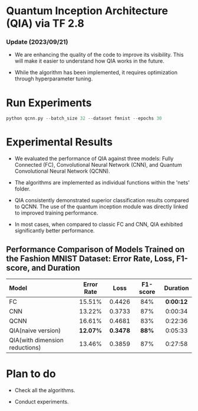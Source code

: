 # Quantum Inception Architecture (QIA) via TF 2.8
### Update (2023/09/21)
- We are enhancing the quality of the code to improve its visibility. This will make it easier to understand how QIA works in the future.


- While the algorithm has been implemented, it requires optimization through hyperparameter tuning.


# Run Experiments
```c
python qcnn.py --batch_size 32 --dataset fmnist --epochs 30
```

# Experimental Results
- We evaluated the performance of QIA against three models: Fully Connected (FC), Convolutional Neural Network (CNN), and Quantum Convolutional Neural Network (QCNN).


- The algorithms are implemented as individual functions within the 'nets' folder.


- QIA consistently demonstrated superior classification results compared to QCNN. The use of the quantum inception module was directly linked to improved training performance.


- In most cases, when compared to classic FC and CNN, QIA exhibited significantly better performance.

## Performance Comparison of Models Trained on the Fashion MNIST Dataset: Error Rate, Loss, F1-score, and Duration

|Model|Error Rate|Loss|F1-score|Duration|
|:----------|:----------:|:----------:|:----------:|:----------:|
|FC|15.51%|0.4426|84%|**0:00:12**|
|CNN|13.22%|0.3733|87%|0:00:34|
|QCNN|16.61%|0.4681|83%|0:22:36|
|QIA(naive version)|**12.07%**|**0.3478**|**88%**|0:05:33|
|QIA(with dimension reductions)|13.46%|0.3859|87%|0:27:58|

# Plan to do
- Check all the algorithms.


- Conduct experiments.
